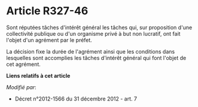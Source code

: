 # Article R327-46

Sont réputées tâches d'intérêt général les tâches qui, sur proposition d'une collectivité publique ou d'un organisme privé à
but non lucratif, ont fait l'objet d'un agrément par le préfet. 

La décision fixe la durée de l'agrément ainsi que les conditions dans lesquelles sont accomplies les tâches d'intérêt général
qui font l'objet de cet agrément.

**Liens relatifs à cet article**

_Modifié par_:

  - Décret n°2012-1566 du 31 décembre 2012 - art. 7
